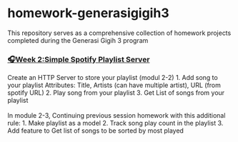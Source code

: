 # homework-generasigigih3
This repository serves as a comprehensive collection of homework projects completed during the Generasi Gigih 3 program

<h3><a href="https://github.com/asyfittt/homework-generasigigih3/tree/main/week2">🎧Week 2:Simple Spotify Playlist Server</a></h3>
<p>Create an HTTP Server to store your playlist (modul 2-2)
1. Add song to your playlist
Attributes: Title, Artists (can have multiple artist), URL (from spotify URL)
2. Play song from your playlist
3. Get List of songs from your playlist
  <br />
  <br />
In module 2-3, Continuing previous session homework with this additional rule:
1. Make playlist as a model
2. Track song play count in the playlist
3. Add feature to Get list of songs to be sorted by most played

</p>
